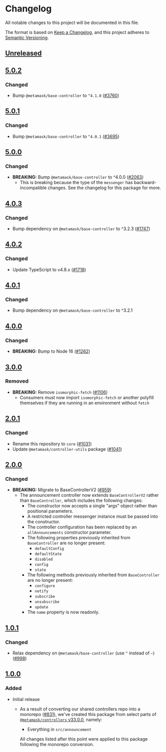 # Changelog
All notable changes to this project will be documented in this file.

The format is based on [Keep a Changelog](https://keepachangelog.com/en/1.0.0/),
and this project adheres to [Semantic Versioning](https://semver.org/spec/v2.0.0.html).

## [Unreleased]

## [5.0.2]
### Changed
- Bump `@metamask/base-controller` to `^4.1.0` ([#3760](https://github.com/MetaMask/core/pull/3760))

## [5.0.1]
### Changed
- Bump `@metamask/base-controller` to `^4.0.1` ([#3695](https://github.com/MetaMask/core/pull/3695))

## [5.0.0]
### Changed
- **BREAKING:** Bump `@metamask/base-controller` to ^4.0.0 ([#2063](https://github.com/MetaMask/core/pull/2063))
  - This is breaking because the type of the `messenger` has backward-incompatible changes. See the changelog for this package for more.

## [4.0.3]
### Changed
- Bump dependency on `@metamask/base-controller` to ^3.2.3 ([#1747](https://github.com/MetaMask/core/pull/1747))

## [4.0.2]
### Changed
- Update TypeScript to v4.8.x ([#1718](https://github.com/MetaMask/core/pull/1718))

## [4.0.1]
### Changed
- Bump dependency on `@metamask/base-controller` to ^3.2.1

## [4.0.0]
### Changed
- **BREAKING:** Bump to Node 16 ([#1262](https://github.com/MetaMask/core/pull/1262))

## [3.0.0]
### Removed
- **BREAKING:** Remove `isomorphic-fetch` ([#1106](https://github.com/MetaMask/controllers/pull/1106))
  - Consumers must now import `isomorphic-fetch` or another polyfill themselves if they are running in an environment without `fetch`

## [2.0.1]
### Changed
- Rename this repository to `core` ([#1031](https://github.com/MetaMask/controllers/pull/1031))
- Update `@metamask/controller-utils` package ([#1041](https://github.com/MetaMask/controllers/pull/1041)) 

## [2.0.0]
### Changed
- **BREAKING:** Migrate to BaseControllerV2 ([#959](https://github.com/MetaMask/controllers/pull/959))
  - The announcement controller now extends `BaseControllerV2` rather than `BaseController`, which includes the following changes:
    - The constructor now accepts a single "args" object rather than positional parameters.
    - A restricted controller messenger instance must be passed into the constructor.
    - The controller configuration has been replaced by an `allAnnouncements` constructor parameter.
    - The following properties previously inherited from `BaseController` are no longer present:
      - `defaultConfig`
      - `defaultState`
      - `disabled`
      - `config`
      - `state`
    - The following methods previously inherited from `BaseController` are no longer present:
      - `configure`
      - `notify`
      - `subscribe`
      - `unsubscribe`
      - `update`
    - The `name` property is now readonly.

## [1.0.1]
### Changed
- Relax dependency on `@metamask/base-controller` (use `^` instead of `~`) ([#998](https://github.com/MetaMask/core/pull/998))

## [1.0.0]
### Added
- Initial release
  - As a result of converting our shared controllers repo into a monorepo ([#831](https://github.com/MetaMask/core/pull/831)), we've created this package from select parts of [`@metamask/controllers` v33.0.0](https://github.com/MetaMask/core/tree/v33.0.0), namely:
    - Everything in `src/announcement`

    All changes listed after this point were applied to this package following the monorepo conversion.

[Unreleased]: https://github.com/MetaMask/core/compare/@metamask/announcement-controller@5.0.2...HEAD
[5.0.2]: https://github.com/MetaMask/core/compare/@metamask/announcement-controller@5.0.1...@metamask/announcement-controller@5.0.2
[5.0.1]: https://github.com/MetaMask/core/compare/@metamask/announcement-controller@5.0.0...@metamask/announcement-controller@5.0.1
[5.0.0]: https://github.com/MetaMask/core/compare/@metamask/announcement-controller@4.0.3...@metamask/announcement-controller@5.0.0
[4.0.3]: https://github.com/MetaMask/core/compare/@metamask/announcement-controller@4.0.2...@metamask/announcement-controller@4.0.3
[4.0.2]: https://github.com/MetaMask/core/compare/@metamask/announcement-controller@4.0.1...@metamask/announcement-controller@4.0.2
[4.0.1]: https://github.com/MetaMask/core/compare/@metamask/announcement-controller@4.0.0...@metamask/announcement-controller@4.0.1
[4.0.0]: https://github.com/MetaMask/core/compare/@metamask/announcement-controller@3.0.0...@metamask/announcement-controller@4.0.0
[3.0.0]: https://github.com/MetaMask/core/compare/@metamask/announcement-controller@2.0.1...@metamask/announcement-controller@3.0.0
[2.0.1]: https://github.com/MetaMask/core/compare/@metamask/announcement-controller@2.0.0...@metamask/announcement-controller@2.0.1
[2.0.0]: https://github.com/MetaMask/core/compare/@metamask/announcement-controller@1.0.1...@metamask/announcement-controller@2.0.0
[1.0.1]: https://github.com/MetaMask/core/compare/@metamask/announcement-controller@1.0.0...@metamask/announcement-controller@1.0.1
[1.0.0]: https://github.com/MetaMask/core/releases/tag/@metamask/announcement-controller@1.0.0
